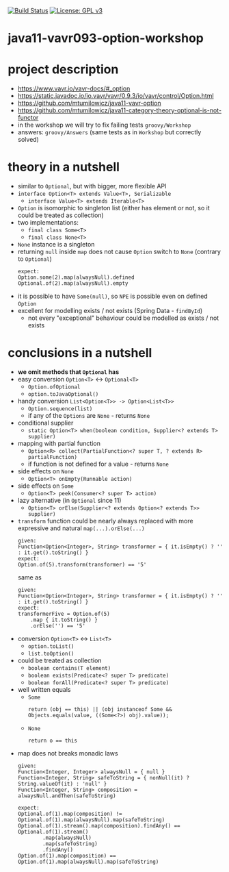 [![Build Status](https://travis-ci.com/mtumilowicz/java11-vavr093-option-workshop.svg?branch=master)](https://travis-ci.com/mtumilowicz/java11-vavr093-option-workshop)
[![License: GPL v3](https://img.shields.io/badge/License-GPLv3-blue.svg)](https://www.gnu.org/licenses/gpl-3.0)

# java11-vavr093-option-workshop

# project description
* https://www.vavr.io/vavr-docs/#_option
* https://static.javadoc.io/io.vavr/vavr/0.9.3/io/vavr/control/Option.html
* https://github.com/mtumilowicz/java11-vavr-option
* https://github.com/mtumilowicz/java11-category-theory-optional-is-not-functor
* in the workshop we will try to fix failing tests `groovy/Workshop`
* answers: `groovy/Answers` (same tests as in `Workshop` but correctly solved)

# theory in a nutshell
* similar to `Optional`, but with bigger, more flexible API
* `interface Option<T> extends Value<T>, Serializable`
    * `interface Value<T> extends Iterable<T>`
* `Option` is isomorphic to singleton list (either has element or not, so it could be treated as collection)
* two implementations:
    * `final class Some<T>`
    * `final class None<T>`
* `None` instance is a singleton
* returning `null` inside `map` does not cause `Option` switch to `None` (contrary to `Optional`)
    ```
    expect:
    Option.some(2).map(alwaysNull).defined
    Optional.of(2).map(alwaysNull).empty
    ```
* it is possible to have `Some(null)`, so `NPE` is possible even on defined `Option`
* excellent for modelling exists / not exists (Spring Data - `findById`)
    * not every "exceptional" behaviour could be modelled as exists / not exists
    
# conclusions in a nutshell
* **we omit methods that `Optional` has**
* easy conversion `Option<T>` <-> `Optional<T>`
    * `Option.ofOptional`
    * `option.toJavaOptional()`
* handy conversion `List<Option<T>> -> Option<List<T>>`
    * `Option.sequence(list)`
    * if any of the `Options` are `None` - returns `None`
* conditional supplier
    * `static Option<T> when(boolean condition, Supplier<? extends T> supplier)`
* mapping with partial function
    * `Option<R> collect(PartialFunction<? super T, ? extends R> partialFunction)`
    * if function is not defined for a value - returns `None`
* side effects on `None`
    * `Option<T> onEmpty(Runnable action)`
* side effects on `Some`
    * `Option<T> peek(Consumer<? super T> action)`
* lazy alternative (in `Optional` since 11)
    * `Option<T> orElse(Supplier<? extends Option<? extends T>> supplier)`
* `transform` function could be nearly always replaced with more expressive and natural `map(...).orElse(...)`
    ```
    given:
    Function<Option<Integer>, String> transformer = { it.isEmpty() ? '' : it.get().toString() }
    expect:
    Option.of(5).transform(transformer) == '5'
    ```
    same as
    ```
    given:
    Function<Option<Integer>, String> transformer = { it.isEmpty() ? '' : it.get().toString() }
    expect:
    transformerFive = Option.of(5)
        .map { it.toString() }
        .orElse('') == '5'
    ```
* conversion `Option<T>` <-> `List<T>`
    * `option.toList()`
    * `list.toOption()`
* could be treated as collection
    * `boolean contains(T element)`
    * `boolean exists(Predicate<? super T> predicate)`
    * `boolean forAll(Predicate<? super T> predicate)`
* well written equals
    * `Some`
        ```
        return (obj == this) || (obj instanceof Some && Objects.equals(value, ((Some<?>) obj).value));
        ```
    * `None`
        ```
        return o == this
        ```
* map does not breaks monadic laws
    ```
    given:
    Function<Integer, Integer> alwaysNull = { null }
    Function<Integer, String> safeToString = { nonNull(it) ? String.valueOf(it) : 'null' }
    Function<Integer, String> composition = alwaysNull.andThen(safeToString)
    
    expect:
    Optional.of(1).map(composition) != Optional.of(1).map(alwaysNull).map(safeToString)
    Optional.of(1).stream().map(composition).findAny() == Optional.of(1).stream()
            .map(alwaysNull)
            .map(safeToString)
            .findAny()
    Option.of(1).map(composition) == Option.of(1).map(alwaysNull).map(safeToString)
    ```